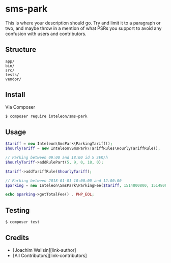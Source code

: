 # sms-park

This is where your description should go. Try and limit it to a paragraph or two, and maybe throw in a mention of what
PSRs you support to avoid any confusion with users and contributors.

## Structure

```
app/
bin/
src/
tests/
vendor/
```

## Install

Via Composer

``` bash
$ composer require inteleon/sms-park
```

## Usage

``` php
$tariff = new Inteleon\SmsPark\ParkingTariff();
$hourlyTariff = new Inteleon\SmsPark\TariffRules\HourlyTariffRule();

// Parking between 09:00 and 18:00 id 5 SEK/h
$hourlyTariff->addRulePart(5, 9, 0, 18, 0);

$tariff->addTariffRule($hourlyTariff);

// Parking between 2018-01-01 10:00:00 and 12:00:00
$parking = new Inteleon\SmsPark\ParkingFee($tariff, 1514800800, 1514808000);

echo $parking->getTotalFee() . PHP_EOL;
```

## Testing

``` bash
$ composer test
```

## Credits

- [Joachim Wallsin][link-author]
- [All Contributors][link-contributors]
